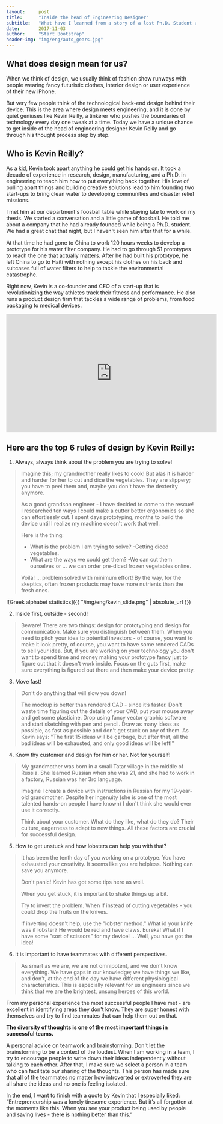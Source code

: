 ```yaml
---
layout:     post
title:      "Inside the head of Engineering Designer"
subtitle:   "What have I learned from a story of a lost Ph.D. Student and genius Engineering Designer?"
date:       2017-11-03
author:     "Start Bootstrap"
header-img: "img/eng/auto_gears.jpg"
---
```




## What does design mean for us?
<!--
<a href="#">
    <img src="{{ site.baseurl }}/img/design.png" alt="Post Sample Image">
</a>
<span class="caption text-muted">Sample caption</span>
 -->


When we think of design, we usually think of fashion show runways with people wearing fancy futuristic clothes, interior design or user experience of their new iPhone.

But very few people think of the technological back-end design behind their device. This is the area where design meets engineering, and it is done by quiet geniuses like Kevin Reilly, a tinkerer who pushes the boundaries of technology every day one tweak at a time.  Today we have a unique chance to get inside of the head of engineering designer Kevin Reilly and go through his thought process step by step.

<!-- ![Alt text](./design.png) -->



## Who is Kevin Reilly?

As a kid, Kevin took apart anything he could get his hands on. It took a decade of experience in research, design, manufacturing, and a Ph.D. in engineering to teach him how to put everything back together. His love of pulling apart things and building creative solutions lead to him founding two start-ups to bring clean water to developing communities and disaster relief missions.

I met him at our department's foosball table while staying late to work on my thesis. We started a conversation and a little game of foosball. He told me about a company that he had already founded while being a Ph.D. student. We had a great chat that night, but I haven't seen him after that for a while.

At that time he had gone to China to work 120 hours weeks to develop a prototype for his water filter company. He had to go through 51 prototypes to reach the one that actually matters. After he had built his prototype, he  left China to go to Haiti with nothing except his clothes on his back and suitcases full of water filters to help to tackle the environmental catastrophe.

Right now, Kevin is a co-founder and CEO of a start-up that is revolutionizing the way athletes track their fitness and performance. He also runs a product design firm that tackles a wide range of problems, from food packaging to medical devices.

<iframe width="560" height="315" src="https://www.youtube.com/embed/b8oMwB4JdOQ" frameborder="0" allowfullscreen></iframe>


## Here are the top 6 rules of design by Kevin Reilly:

1) Always, always think about the problem you are trying to solve!

> Imagine this; my grandmother really likes to cook! But alas it is
> harder and harder for her to cut and dice the vegetables. They are
> slippery; you have to peel them and, maybe you don't have the
> dexterity anymore.
>
> As a good grandson engineer -  I have decided to come to the rescue! I
> researched ten ways I could make a cutter better ergonomics so she can
> effortlessly cut.  I spent days prototyping, months to build the
> device until I realize my machine doesn't work that well.
>
> Here is the thing:
> - What is the problem I am trying to solve?
> -Getting diced vegetables.
> - What are the ways we could get them?
> -We can cut them ourselves or ... we can order pre-diced frozen vegetables online.
>
> Voila! ... problem solved with minimum effort! By the way, for the
> skeptics, often frozen products may have more nutrients than the
> fresh ones.

![Greek alphabet statistics]({{ "/img/eng/kevin_slide.png" | absolute_url }})

2) Inside first, outside - second!

> Beware! There are two things: design for prototyping and design for
> communication. Make sure you distinguish between them. When you need
> to pitch your idea to potential investors - of course, you want to
> make it look pretty, of course, you want to have some rendered CADs to
> sell your idea. But, if you are working on your technology you don't
> want to spend time and money making your prototype fancy just to
> figure out that it doesn't work inside. Focus on the guts first, make
> sure everything is figured out there and then make your device pretty.

3) Move fast!

> Don't do anything that will slow you down!
>
> The mockup is better than rendered CAD - since it’s faster. Don't
> waste time figuring out the details of your CAD, put your mouse away
> and get some plasticine. Drop using fancy vector graphic software and
> start sketching with pen and pencil. Draw as many ideas as possible,
> as fast as possible and don't get stuck on any of them. As Kevin says:
> "The first 15 ideas will be garbage, but after that, all the bad ideas
> will be exhausted, and only good ideas will be left!"

4) Know thy customer and design for him or her. Not for yourself!

> My grandmother was born in a small Tatar village in the middle of
> Russia. She learned Russian when she was 21, and she had to work in a
> factory, Russian was her 3rd language.
>
> Imagine I create a device with instructions in Russian for my
> 19-year-old grandmother. Despite her ingenuity (she is one of the most
> talented hands-on people I have known) I don't think she would ever
> use it correctly.
>
> Think about your customer. What do they like, what do they do? Their
> culture, eagerness to adapt to new things. All these factors are
> crucial for successful design.

5) How to get unstuck and how lobsters can help you with that?

> It has been the tenth day of you working on a prototype. You have
> exhausted your creativity. It seems like you are helpless. Nothing can
> save you anymore.
>
> Don't panic! Kevin has got some tips here as well.
>
> When you get stuck, it is important to shake things up a bit.
>
> Try to invert the problem. When if instead of cutting vegetables - you
> could drop the fruits on the knives.
>
> If inverting doesn't help, use the "lobster method." What id your
> knife was if lobster? He would be red and have claws. Eureka! What if
> I have some "sort of scissors" for my device! ... Well, you have got
> the idea!


6)  It is important to have teammates with different perspectives.

> As smart as we are, we are not omnipotent, and we don't know
> everything. We have gaps in our knowledge; we have things we like, and
> don't, at the end of the day we have different physiological
> characteristics. This is especially relevant for us engineers since we
> think that we are the brightest, unsung heroes of this world.

From my personal experience the most successful people I have met - are excellent in identifying areas they don't know. They are super honest with themselves and try to find teammates that can help them out on that.

__The diversity of thoughts is one of the most important things in successful teams.__

A personal advice on teamwork and brainstorming. Don't let the brainstorming to be a context of the loudest. When I am working in a team, I try to encourage people to write down their ideas independently without talking to each other. After that, I make sure we select a person in a team who can facilitate our sharing of the thoughts. This person has made sure that all of the teammates no matter how introverted or extroverted they are all share the ideas and no one is feeling isolated.

In the end, I want to finish with a quote by Kevin that I especially liked: “Entrepreneurship was a lonely tiresome experience. But it’s all forgotten at the moments like this. When you see your product being used by people and saving lives - there is nothing better than this.”


